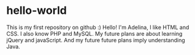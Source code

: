 # hello-world
This is my first repository on github :)
Hello! 
I'm Adelina, I like HTML and CSS. I also know PHP and MySQL. My future plans are about learning jQuery and javaScript. And my future future plans imply understanding Java.
